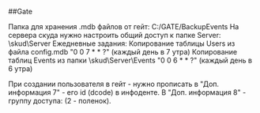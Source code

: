 ##Gate

Папка для хранения .mdb файлов от гейт: C:/GATE/BackupEvents
На сервера скуда нужно настроить общий доступ к папке Server: \\skud\Server
Ежедневные задания:
    Копирование таблицы Users из файла config.mdb "0 0 7 * * ?" (каждый день в 7 утра)
    Копирование таблиц Events из папки \\skud\Server\Events "0 0 6 * * ?" (каждый день в 6 утра)

При создании пользователя в гейт - нужно прописать в "Доп. информация 7" - его id (dcode) в инфоденте.
В "Доп. информация 8" - группу доступа: (2 - поленок).
    

